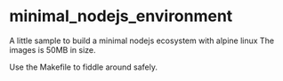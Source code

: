 # minimal_nodejs_environment

A little sample to build a minimal nodejs ecosystem with alpine linux
The images is 50MB in size.


Use the Makefile to fiddle around safely.
